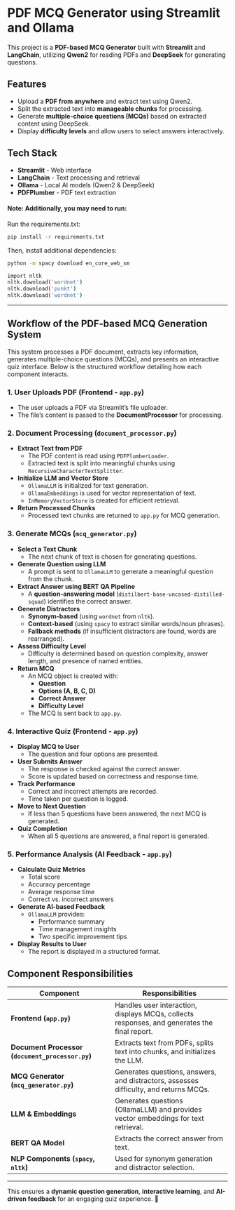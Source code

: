 # PDF MCQ Generator using Streamlit and Ollama

This project is a **PDF-based MCQ Generator** built with **Streamlit** and **LangChain**, utilizing **Qwen2** for reading PDFs and **DeepSeek** for generating questions.

## Features

- Upload a **PDF from anywhere** and extract text using Qwen2.
- Split the extracted text into **manageable chunks** for processing.
- Generate **multiple-choice questions (MCQs)** based on extracted content using DeepSeek.
- Display **difficulty levels** and allow users to select answers interactively.

## Tech Stack

- **Streamlit** - Web interface
- **LangChain** - Text processing and retrieval
- **Ollama** - Local AI models (Qwen2 & DeepSeek)
- **PDFPlumber** - PDF text extraction

#### Note: Additionally, you may need to run:

Run the requirements.txt:

```bash
pip install -r requirements.txt
```

Then, install additional dependencies:

```bash
python -m spacy download en_core_web_sm

import nltk
nltk.download('wordnet')
nltk.download('punkt')
nltk.download('wordnet')
```

---

## **Workflow of the PDF-based MCQ Generation System**

This system processes a PDF document, extracts key information, generates multiple-choice questions (MCQs), and presents an interactive quiz interface. Below is the structured workflow detailing how each component interacts.

### **1. User Uploads PDF (Frontend - `app.py`)**

- The user uploads a PDF via Streamlit’s file uploader.
- The file’s content is passed to the **DocumentProcessor** for processing.

### **2. Document Processing (`document_processor.py`)**

- **Extract Text from PDF**
  - The PDF content is read using `PDFPlumberLoader`.
  - Extracted text is split into meaningful chunks using `RecursiveCharacterTextSplitter`.
- **Initialize LLM and Vector Store**
  - `OllamaLLM` is initialized for text generation.
  - `OllamaEmbeddings` is used for vector representation of text.
  - `InMemoryVectorStore` is created for efficient retrieval.
- **Return Processed Chunks**
  - Processed text chunks are returned to `app.py` for MCQ generation.

### **3. Generate MCQs (`mcq_generator.py`)**

- **Select a Text Chunk**
  - The next chunk of text is chosen for generating questions.
- **Generate Question using LLM**
  - A prompt is sent to `OllamaLLM` to generate a meaningful question from the chunk.
- **Extract Answer using BERT QA Pipeline**
  - A **question-answering model** (`distilbert-base-uncased-distilled-squad`) identifies the correct answer.
- **Generate Distractors**
  - **Synonym-based** (using `wordnet` from `nltk`).
  - **Context-based** (using `spacy` to extract similar words/noun phrases).
  - **Fallback methods** (if insufficient distractors are found, words are rearranged).
- **Assess Difficulty Level**
  - Difficulty is determined based on question complexity, answer length, and presence of named entities.
- **Return MCQ**
  - An MCQ object is created with:
    - **Question**
    - **Options (A, B, C, D)**
    - **Correct Answer**
    - **Difficulty Level**
  - The MCQ is sent back to `app.py`.

### **4. Interactive Quiz (Frontend - `app.py`)**

- **Display MCQ to User**
  - The question and four options are presented.
- **User Submits Answer**
  - The response is checked against the correct answer.
  - Score is updated based on correctness and response time.
- **Track Performance**
  - Correct and incorrect attempts are recorded.
  - Time taken per question is logged.
- **Move to Next Question**
  - If less than 5 questions have been answered, the next MCQ is generated.
- **Quiz Completion**
  - When all 5 questions are answered, a final report is generated.

### **5. Performance Analysis (AI Feedback - `app.py`)**

- **Calculate Quiz Metrics**
  - Total score
  - Accuracy percentage
  - Average response time
  - Correct vs. incorrect answers
- **Generate AI-based Feedback**
  - `OllamaLLM` provides:
    - Performance summary
    - Time management insights
    - Two specific improvement tips
- **Display Results to User**
  - The report is displayed in a structured format.

## **Component Responsibilities**

| **Component**                                      | **Responsibilities**                                                                   |
| -------------------------------------------------------- | -------------------------------------------------------------------------------------------- |
| **Frontend (`app.py`)**                          | Handles user interaction, displays MCQs, collects responses, and generates the final report. |
| **Document Processor (`document_processor.py`)** | Extracts text from PDFs, splits text into chunks, and initializes the LLM.                   |
| **MCQ Generator (`mcq_generator.py`)**           | Generates questions, answers, and distractors, assesses difficulty, and returns MCQs.        |
| **LLM & Embeddings**                               | Generates questions (OllamaLLM) and provides vector embeddings for text retrieval.           |
| **BERT QA Model**                                  | Extracts the correct answer from text.                                                       |
| **NLP Components (`spacy`, `nltk`)**           | Used for synonym generation and distractor selection.                                        |

---

This ensures a **dynamic question generation**, **interactive learning**, and **AI-driven feedback** for an engaging quiz experience. 🚀
